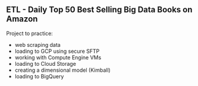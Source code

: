 ## ETL - Daily Top 50 Best Selling Big Data Books on Amazon

Project to practice:
- web scraping data
- loading to GCP using secure SFTP 
- working with Compute Engine VMs
- loading to Cloud Storage
- creating a dimensional model (Kimball)
- loading to BigQuery